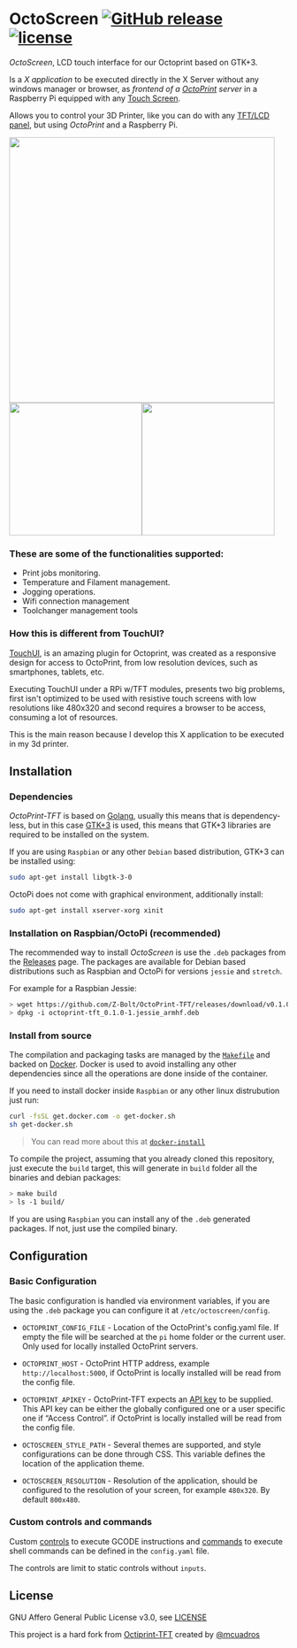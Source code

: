 OctoScreen [![GitHub release](https://img.shields.io/github/release/Z-Bolt/OctoScreen.svg)](https://github.com/Z-Bolt/OctoScreen/releases) [![license](https://img.shields.io/github/license/Z-Bolt/OctoScreen.svg)]()
=============

_OctoScreen_, LCD touch interface for our Octoprint based on GTK+3.

Is a _X application_ to be executed directly in the X Server without any windows
manager or browser, as _frontend of a [OctoPrint](http://octoprint.org) server_ in a Raspberry Pi
equipped with any [Touch Screen](https://www.waveshare.com/wiki/4.3inch_HDMI_LCD_(B)).

Allows you to control your 3D Printer, like you can do with any [TFT/LCD panel](http://reprap.org/wiki/RepRapTouch), but using _OctoPrint_ and a Raspberry Pi.

<img width="480" src="https://user-images.githubusercontent.com/390214/60277629-9c247800-9906-11e9-9757-66ee702411d1.png" />
<img width="240" src="https://user-images.githubusercontent.com/390214/60277300-f4a74580-9905-11e9-8b88-f6cc35533c2a.png" /><img width="240" src="https://user-images.githubusercontent.com/390214/60277572-84e58a80-9906-11e9-8334-202544f0191d.png" />

### These are some of the functionalities supported:

- Print jobs monitoring.
- Temperature and Filament management.
- Jogging operations.
- Wifi connection management
- Toolchanger management tools

### How this is different from TouchUI?

[TouchUI](http://plugins.octoprint.org/plugins/touchui/), is an amazing plugin
for Octoprint, was created as a responsive design for access to OctoPrint,
from low resolution devices, such as smartphones, tablets, etc.

Executing TouchUI under a RPi w/TFT modules, presents two big problems,
first isn't optimized to be used with resistive touch screens with low resolutions
like 480x320 and second requires a browser to be access, consuming a lot of
resources.

This is the main reason because I develop this X application to be executed
in my 3d printer.

Installation
------------

### Dependencies

*OctoPrint-TFT* is based on [Golang](golang.org), usually this means that is
dependency-less, but in this case [GTK+3](https://developer.gnome.org/gtk3/3.0/gtk.html)
is used, this means that GTK+3 libraries are required to be installed on
the system.

If you are using `Raspbian` or any other `Debian` based distribution, GTK+3 can
be installed using:

```sh
sudo apt-get install libgtk-3-0
```
OctoPi does not come with graphical environment, additionally install:

```sh
sudo apt-get install xserver-xorg xinit
```


### Installation on Raspbian/OctoPi (recommended)

The recommended way to install *OctoScreen* is use the `.deb` packages
from the [Releases](https://github.com/Z-Bolt/OctoScreen/releases) page. The packages
are available for Debian based distributions such as Raspbian and OctoPi for
versions `jessie` and `stretch`.

For example for a Raspbian Jessie:
```sh
> wget https://github.com/Z-Bolt/OctoPrint-TFT/releases/download/v0.1.0/octoprint-tft_0.1.0-1.jessie_armhf.deb
> dpkg -i octoprint-tft_0.1.0-1.jessie_armhf.deb
```


### Install from source

The compilation and packaging tasks are managed by the [`Makefile`](Makefile)
and backed on [Docker](Dockerfile). Docker is used to avoid installing any other
dependencies since all the operations are done inside of the container.

If you need to install docker inside `Raspbian` or any other linux distrubution
just run:

```sh
curl -fsSL get.docker.com -o get-docker.sh
sh get-docker.sh
```

> You can read more about this at [`docker-install`](https://github.com/docker/docker-install)

To compile the project, assuming that you already cloned this repository, just
execute the `build` target, this will generate in `build` folder all the binaries
and debian packages:

```sh
> make build
> ls -1 build/
```

If you are using `Raspbian` you can install any of the `.deb` generated packages.
If not, just use the compiled binary.

Configuration
-------------

### Basic Configuration

The basic configuration is handled via environment variables, if you are using
the `.deb` package you can configure it at `/etc/octoscreen/config`.

- `OCTOPRINT_CONFIG_FILE` - Location of the OctoPrint's config.yaml file. If empty the file will be searched at the `pi` home folder or the current user. Only used for locally installed OctoPrint servers.

- `OCTOPRINT_HOST` - OctoPrint HTTP address, example `http://localhost:5000`, if OctoPrint is locally installed will be read from the config file.

- `OCTOPRINT_APIKEY` - OctoPrint-TFT expects an [API key]( http://docs.octoprint.org/en/master/api/general.html) to be supplied. This API key can be either the globally configured one or a user specific one if “Access Control”. if OctoPrint is locally installed will be read from the config file.

- `OCTOSCREEN_STYLE_PATH` - Several themes are supported, and style configurations can be done through CSS. This variable defines the location of the application theme.

- `OCTOSCREEN_RESOLUTION` -  Resolution of the application, should be configured to the resolution of your screen, for example `480x320`. By default `800x480`.


### Custom controls and commands

Custom [controls](http://docs.octoprint.org/en/master/configuration/config_yaml.html#controls) to execute GCODE instructions and [commands](http://docs.octoprint.org/en/master/configuration/config_yaml.html#system) to execute shell commands can be defined in the `config.yaml` file.

The controls are limit to static controls without `inputs`.

License
-------

GNU Affero General Public License v3.0, see [LICENSE](LICENSE)

This project is a hard fork from [Octiprint-TFT](https://github.com/mcuadros/OctoPrint-TFT) created by [@mcuadros](https://github.com/mcuadros/OctoPrint-TFT)

